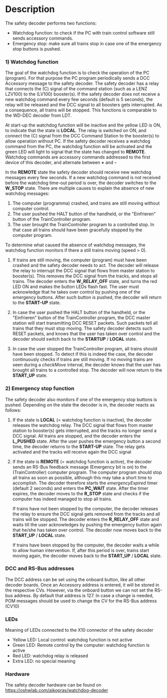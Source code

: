# Description #

The safety decoder performs two functions:
- Watchdog function: to check if the PC with train control software still sends accessory commands.
- Emergency stop: make sure all trains stop in case one of the emergency stop buttons is pushed.


### 1) Watchdog function ###
The goal of the watchdog function is to check the operation of the PC (program). For that purpose the PC program periodically sends a DCC Accessory message to the safety decoder.
The safety decoder has a relay that connects the (C) signal of the command station (such as a LENZ LZV100) to the (LV100) booster(s). If the safety decoder does not receive a new watchdog command every few seconds (default is 5 seconds), the relay will be released and the DCC signal to all boosters gets interrupted. As a consequence, all trains will be stopped.
This functions is comparable to the WD-DEC decoder from LDT.

At start-up the watchdog function will be inactive and the yellow LED is ON, to indicate that the state is **LOCAL**. The relay is switched on ON, and connect the (C) signal from the DCC Command Station to the booster(s) to allow operation without PC.
If the safety decoder receives a watchdog command from the PC, the watchdog function will be activated and the green LED will light to signal that the state has changed to **REMOTE**. Watchdog commands are accessory commands addressed to the first device of this decoder, and alternate between **+** and **-**

In the **REMOTE** state the safety decoder should receive new watchdog messages every few seconds. If a new watchdog command is not received before the watchdog time-out period is over, the decoder switches to the **W_STOP** state. There are multiple causes to explain the absence of new watchdog messages:
1. The computer (programma) crashed, and trains are still moving without computer control.
2. The user pushed the HALT button of the handheld, or the "Einfrieren" button of the TrainController program.
3. The user brought the TrainController program to a controlled stop. In that case all trains should have been gracefully stopped by the computer program.

To determine what caused the absence of watchdog messages, the watchdog function monitors if there a still trains moving (speed > 0).

1. If trains are still moving, the computer (program) must have been crashed and the safety decoder needs to act. The decoder will release the relay to interrupt the DCC signal that flows from master station to booster(s). This removes the DCC signal from the tracks, and stops all trains. The decoder enters the **W_RELAY_OFF** state, and turns the red LED ON and makes the button LEDs flash fast. The user must acknowledge that he  takes over control by pushing one of the emergency buttons. After such button is pushed, the  decoder will return to the **START-UP** state.

2. In case the user pushed the HALT button of the handheld, or the "Einfrieren" button of the TrainController program, the DCC master station will start transmitting DCC RESET packets. Such packets tell all trains that they must stop moving. The safety decoder detects such RESET packets, and knows that the user has taken over control and the decoder should switch back to the **STARTUP** / **LOCAL** state.

3. In case the user stopped the TrainController program, all trains should have been stopped. To detect if this is indeed the case, the decoder continuously checks if trains are still moving. If no moving trains are seen during a *checkMove* interval, the decoder knows that the user has brought all trains to a controlled stop. The decoder will now return to the **START_UP** state.


### 2) Emergency stop function ###
The safety decoder also monitors if one of the emergency stop buttons is pushed. Depending on the state the decoder is in, the decoder reacts as follows:

1. If the state is **LOCAL** (= watchdog function is inactive), the decoder releases the watchdog relay. The DCC signal that flows from master station to booster(s) gets interrupted, and the tracks no longer send a DCC signal. All trains are stopped, and the decoder enters the **L_PUSHED** state. After the user pushes the emergency button a second time, the  decoder returns to the **START-UP** state. The relay gets activated and the tracks will receive again the DCC signal

2. If the state is **REMOTE** (= watchdog function is active), the decoder sends an RS-Bus feedback message (Emergency bit is on) to the (TrainController) computer program. The computer program should stop all trains as soon as possible, although this may take a short time to accomplish. The decoder  therefore starts the *emergencyExpired* timer (default 2 seconds) and enters the **PC_WAIT** state. After the timer expires, the decoder moves to the **R_STOP** state and checks if the computer has indeed managed to stop all trains.  

   If trains have not been stopped by the computer, the decoder releases the relay to ensure the DCC signal gets removed from the tracks and all trains will be stopped. The decoder enters the **R_RELAY_OFF** state and waits till the user acknowledges by pushing the emergency button again that he/she has taken over control. The decoder now moves back to the **START_UP** / **LOCAL** state.

   If trains have been stopped by the computer, the decoder waits a while to allow human intervention. If, after this period is over, trains start moving again, the decoder moves back to the **START_UP** / **LOCAL** state.

### DCC and RS-Bus addresses ###
The DCC address can be set using the onboard button, like all other decoder boards. Once an Accessory address is entered, it will be stored in the respective CVs. However, via the onboard button we can not set the RS-bus address. By default that address is 127. In case a change is needed, POM messages should be used to change the CV for the RS-Bus address (CV10)

### LEDs ###

Meaning of LEDs connected to the X10 connector of the safety decoder
- Yellow LED: Local control: watchdog function is not active
- Green  LED: Remote control by the computer: watchdog function is active
- Red    LED: watchdog relay is released
- Extra  LED: no special meaning

### Hardware ###
The safety decoder hardware can be found on https://oshwlab.com/aikopras/watchdog-decoder
